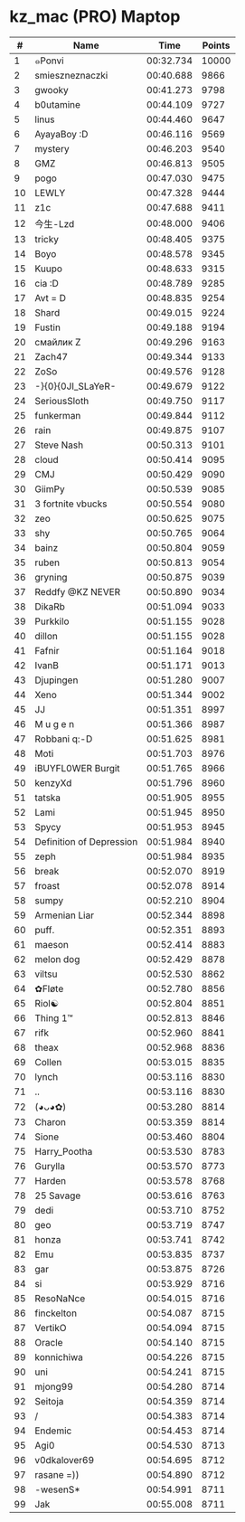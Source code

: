 # kz_mac (PRO) Maptop

|  # | Name | Time | Points |
|-------------- | -------------- | -------------- | -------------- | 
| 1 | ๑Ponvi | 00:32.734 | 10000 | 
| 2 | smieszneznaczki | 00:40.688 | 9866 | 
| 3 | gwooky | 00:41.273 | 9798 | 
| 4 | b0utamine | 00:44.109 | 9727 | 
| 5 | linus | 00:44.460 | 9647 | 
| 6 | AyayaBoy :D | 00:46.116 | 9569 | 
| 7 | mystery | 00:46.203 | 9540 | 
| 8 | GMZ | 00:46.813 | 9505 | 
| 9 | pogo | 00:47.030 | 9475 | 
| 10 | LEWLY | 00:47.328 | 9444 | 
| 11 | z1c | 00:47.688 | 9411 | 
| 12 | 今生-Lzd | 00:48.000 | 9406 | 
| 13 | tricky | 00:48.405 | 9375 | 
| 14 | Boyo | 00:48.578 | 9345 | 
| 15 | Kuupo | 00:48.633 | 9315 | 
| 16 | cia :D | 00:48.789 | 9285 | 
| 17 | Avt = D | 00:48.835 | 9254 | 
| 18 | Shard | 00:49.015 | 9224 | 
| 19 | Fustin | 00:49.188 | 9194 | 
| 20 | смайлик Z | 00:49.296 | 9163 | 
| 21 | Zach47 | 00:49.344 | 9133 | 
| 22 | ZoSo | 00:49.576 | 9128 | 
| 23 | -}{0}{0JI_SLaYeR- | 00:49.679 | 9122 | 
| 24 | SeriousSloth | 00:49.750 | 9117 | 
| 25 | funkerman | 00:49.844 | 9112 | 
| 26 | rain | 00:49.875 | 9107 | 
| 27 | Steve Nash | 00:50.313 | 9101 | 
| 28 | cloud | 00:50.414 | 9095 | 
| 29 | CMJ | 00:50.429 | 9090 | 
| 30 | GiimPy | 00:50.539 | 9085 | 
| 31 | 3 fortnite vbucks | 00:50.554 | 9080 | 
| 32 | zeo | 00:50.625 | 9075 | 
| 33 | shy | 00:50.765 | 9064 | 
| 34 | bainz | 00:50.804 | 9059 | 
| 35 | ruben | 00:50.813 | 9054 | 
| 36 | gryning | 00:50.875 | 9039 | 
| 37 | Reddfy @KZ NEVER | 00:50.890 | 9034 | 
| 38 | DikaRb | 00:51.094 | 9033 | 
| 39 | Purkkilo | 00:51.155 | 9028 | 
| 40 | dillon | 00:51.155 | 9028 | 
| 41 | Fafnir | 00:51.164 | 9018 | 
| 42 | IvanB | 00:51.171 | 9013 | 
| 43 | Djupingen | 00:51.280 | 9007 | 
| 44 | Xeno | 00:51.344 | 9002 | 
| 45 | JJ | 00:51.351 | 8997 | 
| 46 | M u g e n | 00:51.366 | 8987 | 
| 47 | Robbani q:-D | 00:51.625 | 8981 | 
| 48 | Moti | 00:51.703 | 8976 | 
| 49 | iBUYFL0WER Burgit | 00:51.765 | 8966 | 
| 50 | kenzyXd | 00:51.796 | 8960 | 
| 51 | tatska | 00:51.905 | 8955 | 
| 52 | Lami | 00:51.945 | 8950 | 
| 53 | Spycy | 00:51.953 | 8945 | 
| 54 | Definition of Depression | 00:51.984 | 8940 | 
| 55 | zeph | 00:51.984 | 8935 | 
| 56 | break | 00:52.070 | 8919 | 
| 57 | froast | 00:52.078 | 8914 | 
| 58 | sumpy | 00:52.210 | 8904 | 
| 59 | Armenian Liar | 00:52.344 | 8898 | 
| 60 | puff. | 00:52.351 | 8893 | 
| 61 | maeson | 00:52.414 | 8883 | 
| 62 | melon dog | 00:52.429 | 8878 | 
| 63 | viltsu | 00:52.530 | 8862 | 
| 64 | ✿Fløte | 00:52.780 | 8856 | 
| 65 | Riol☯ | 00:52.804 | 8851 | 
| 66 | Thing 1™ | 00:52.813 | 8846 | 
| 67 | rifk | 00:52.960 | 8841 | 
| 68 | theax | 00:52.968 | 8836 | 
| 69 | Collen | 00:53.015 | 8835 | 
| 70 | lynch | 00:53.116 | 8830 | 
| 71 | .. | 00:53.116 | 8830 | 
| 72 | (◕ᴗ◕✿) | 00:53.280 | 8814 | 
| 73 | Charon | 00:53.359 | 8814 | 
| 74 | Sione | 00:53.460 | 8804 | 
| 75 | Harry_Pootha | 00:53.530 | 8783 | 
| 76 | Gurylla | 00:53.570 | 8773 | 
| 77 | Harden | 00:53.578 | 8768 | 
| 78 | 25 Savage | 00:53.616 | 8763 | 
| 79 | dedi | 00:53.710 | 8752 | 
| 80 | geo | 00:53.719 | 8747 | 
| 81 | honza | 00:53.741 | 8742 | 
| 82 | Emu | 00:53.835 | 8737 | 
| 83 | gar | 00:53.875 | 8726 | 
| 84 | si | 00:53.929 | 8716 | 
| 85 | ResoNaNce | 00:54.015 | 8716 | 
| 86 | finckelton | 00:54.087 | 8715 | 
| 87 | VertikO | 00:54.094 | 8715 | 
| 88 | Oracle | 00:54.140 | 8715 | 
| 89 | konnichiwa | 00:54.226 | 8715 | 
| 90 | uni | 00:54.241 | 8715 | 
| 91 | mjong99 | 00:54.280 | 8714 | 
| 92 | Seitoja | 00:54.359 | 8714 | 
| 93 | / | 00:54.383 | 8714 | 
| 94 | Endemic | 00:54.453 | 8714 | 
| 95 | Agi0 | 00:54.530 | 8713 | 
| 96 | v0dkalover69 | 00:54.695 | 8712 | 
| 97 | rasane =)) | 00:54.890 | 8712 | 
| 98 | -wesenS* | 00:54.991 | 8711 | 
| 99 | Jak | 00:55.008 | 8711 | 


